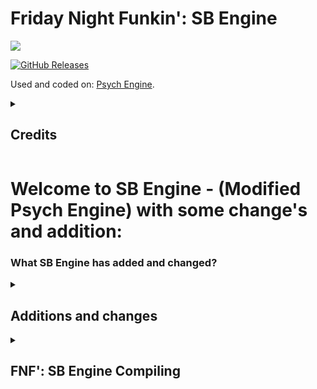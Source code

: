 # Friday Night Funkin': SB Engine
![](https://raw.githubusercontent.com/Stefan2008Git/FNF-SB-Engine/main/documents/SB-Engine.png)

[![GitHub Releases](https://img.shields.io/github/downloads/Stefan2008Git/FNF-SB-Engine/total?style=flat-square)](https://github.com/Stefan2008Git/FNF-SB-Engine/releases)

Used and coded on: [Psych Engine](https://gamebanana.com/mods/309789).

<details>
  <summary><h2>Credits</h2></summary>

## SB Engine Credits:
* [Stefan2008](https://www.youtube.com/channel/UC9Nwf21GbaEm_h0Ka9gxZjQ) - Main Programmer
* [Nury](https://youtube.com/@Nuury06) - Artist
* [MaysLastPlays](https://www.youtube.com/@MaysLastPlay) - Second Programmer
* [Fearester2008](https://www.youtube.com/@fearester1282) - Third Programmer
* [SunBurntTails](https://www.youtube.com/channel/UCooFjEgVBZyTSx_hbcnqclw) - First Beta test player
* [Ali Alafandy](https://youtube.com/channel/UClK5uzYLZDUZmbI6O56J-QA) - Second Beta test player
* [Luiz Felipe Play](https://www.youtube.com/channel/UCb0odiyqDCKje8rlBZGvKBg) - Third Beta test player

## Psych Engine Credits:
* [Shadow Mario](https://twitter.com/Shadow_Mario_) - Programmer
* [RiverOaken](https://twitter.com/RiverOaken) - Artist
* [bbpanzu](https://twitter.com/bbsub3) - Ex-Programmer
* [SqirraRNG](https://twitter.com/gedehari) - Crash Handler and Base code for Chart Editor's Waveform
* [KadeDev](https://twitter.com/kade0912) - Fixed some cool stuff on Chart Editor and other PRs
* [iFlicky](https://twitter.com/flicky_i) - Composer of Psync and Tea Time, also made the Dialogue Sounds
* [PolybiusProxy](https://twitter.com/polybiusproxy) - .MP4 Video Loader Library (hxCodec)
* [Keoiki](https://twitter.com/Keoiki_) - Note Splash Animations
* [Smokey](https://twitter.com/Smokey_5_) - Sprite Atlas Support
* [Nebula the Zorua](https://twitter.com/Nebula_Zorua) - LUA JIT Fork and some Lua reworks
</details>

# Welcome to SB Engine - (Modified Psych Engine) with some change's and addition: 
### What SB Engine has added and changed?

<details>
  <summary><h2>Additions and changes</h2></summary>

# Changed main menu: 
![](https://raw.githubusercontent.com/Stefan2008Git/FNF-SB-Engine/main/documents/Example_1.png)

# Changed master editor menu:
![](https://raw.githubusercontent.com/Stefan2008Git/FNF-SB-Engine/main/documents/Example_2.png)

# Added accruracy and watermark:
![](https://raw.githubusercontent.com/Stefan2008Git/FNF-SB-Engine/main/documents/Example_3.png)

# Added lua shaders. Here are 2 examples. Note: You need to enable "Shaders on lua" on graphic option's! [Thanks Lizzy Strawberry](https://www.youtube.com/@LizzyStrawberry):
### Bloom effect:
![](https://raw.githubusercontent.com/Stefan2008Git/FNF-SB-Engine/main/documents/Example_4.png)
### Glitch effect:
![](https://raw.githubusercontent.com/Stefan2008Git/FNF-SB-Engine/main/documents/Example_5.png)

# Added GL Render on FPS text:
![](https://raw.githubusercontent.com/Stefan2008Git/FNF-SB-Engine/main/documents/Example_7.png)

# Changed "####" to "Freak":
![](https://raw.githubusercontent.com/Stefan2008Git/FNF-SB-Engine/main/documents/Example_6.png)

## For more changelogs go [here](https://github.com/Stefan2008Git/FNF-SB-Engine/blob/main/CHANGELOG.md)
</details>

<details>
  <summary><h2>FNF': SB Engine Compiling</h2></summary>
  
## For Building and compiling go [here](https://github.com/Stefan2008Git/FNF-SB-Engine/blob/main/COMPILEINSTRUCTION.md)
### Did you finded bugs or issue on engine? Join on [Discord](https://discord.gg/dEf8aK8ygG) server for help!
</details>